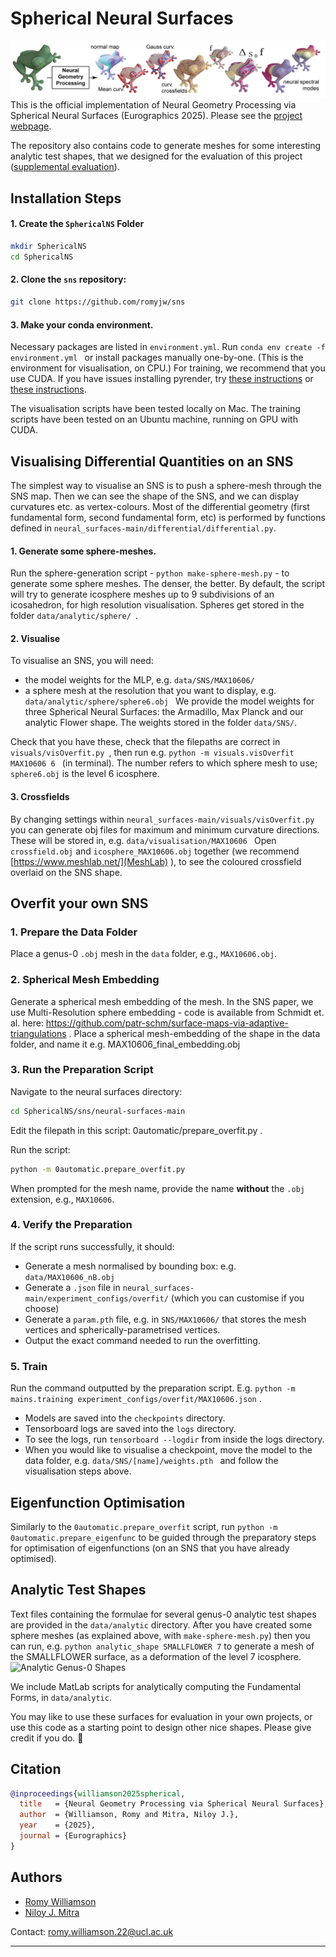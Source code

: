 # Spherical Neural Surfaces
![Frogs coloured by differential quantities](teaser.png?raw=true "SNS Frogs")
This is the official implementation of Neural Geometry Processing via Spherical Neural Surfaces (Eurographics 2025).
Please see the [project webpage](https://geometry.cs.ucl.ac.uk/projects/2025/sns/).

The repository also contains code to generate meshes for some interesting analytic test shapes, that we designed for the evaluation of this project ([supplemental evaluation](https://geometry.cs.ucl.ac.uk/projects/2025/sns/paper_docs/supplemental.pdf)).


## Installation Steps

#### 1. Create the `SphericalNS` Folder
```sh
mkdir SphericalNS
cd SphericalNS
```

#### 2. Clone the `sns` repository:
```sh
git clone https://github.com/romyjw/sns
```
#### 3. Make your conda environment.

Necessary packages are listed in ```environment.yml```.
Run ```conda env create -f environment.yml ``` or install packages manually one-by-one.
(This is the environment for visualisation, on CPU.)
For training, we recommend that you use CUDA. 
If you have issues installing pyrender, try [these instructions](https://pyrender.readthedocs.io/en/latest/install/) or [these instructions](https://github.com/smartgeometry-ucl/COMP0119_24-25/tree/main/lab_demos/Tutorial%201%20-%20%20coding_framework#install-pyrender).

The visualisation scripts have been tested locally on Mac.
The training scripts have been tested on an Ubuntu machine, running on GPU with CUDA.

## Visualising Differential Quantities on an SNS

The simplest way to visualise an SNS is to push a sphere-mesh through the SNS map. Then we can see the shape of the SNS, and we can display curvatures etc. as vertex-colours.
Most of the differential geometry (first fundamental form, second fundamental form, etc) is performed by functions defined in ```neural_surfaces-main/differential/differential.py```.

#### 1. Generate some sphere-meshes.
Run the sphere-generation script - ```python make-sphere-mesh.py``` - to generate some sphere meshes. The denser, the better. By default, the script will try to generate icosphere meshes up to 9 subdivisions of an icosahedron, for high resolution visualisation. Spheres get stored in the folder ```data/analytic/sphere/ ```.

#### 2. Visualise
To visualise an SNS, you will need:
- the model weights for the MLP, e.g. ```data/SNS/MAX10606/ ```
- a sphere mesh at the resolution that you want to display, e.g. ```data/analytic/sphere/sphere6.obj ```
We provide the model weights for three Spherical Neural Surfaces: the Armadillo, Max Planck and our analytic Flower shape. The weights stored in the folder ```data/SNS/```.

Check that you have these, check that the filepaths are correct in ```visuals/visOverfit.py ```, then run e.g. ```python -m visuals.visOverfit  MAX10606 6 ``` (in terminal). The number refers to which sphere mesh to use; ```sphere6.obj``` is the level 6 icosphere.

#### 3. Crossfields
By changing settings within ```neural_surfaces-main/visuals/visOverfit.py ``` you can generate obj files for maximum and minimum curvature directions. These will be stored in, e.g. ```data/visualisation/MAX10606 ```
Open ```crossfield.obj``` and ```icosphere_MAX10606.obj``` together (we recommend [https://www.meshlab.net/](MeshLab) ), to see the coloured crossfield overlaid on the SNS shape.

## Overfit your own SNS


### 1. Prepare the Data Folder

Place a genus-0 `.obj` mesh in the `data` folder, e.g., `MAX10606.obj`.

### 2. Spherical Mesh Embedding
Generate a spherical mesh embedding of the mesh. In the SNS paper, we use Multi-Resolution sphere embedding - code is available from Schmidt et. al. here: https://github.com/patr-schm/surface-maps-via-adaptive-triangulations .
Place a spherical mesh-embedding of the shape in the data folder, and name it e.g. MAX10606_final_embedding.obj


### 3. Run the Preparation Script
Navigate to the neural surfaces directory:
```sh
cd SphericalNS/sns/neural-surfaces-main
```
Edit the filepath in this script: 0automatic/prepare_overfit.py .

Run the script:
```sh
python -m 0automatic.prepare_overfit.py
```
When prompted for the mesh name, provide the name **without** the `.obj` extension, e.g., `MAX10606`.

### 4. Verify the Preparation
If the script runs successfully, it should:
- Generate a mesh normalised by bounding box: e.g. ```data/MAX10606_nB.obj```
- Generate a `.json` file in ```neural_surfaces-main/experiment_configs/overfit/``` (which you can customise if you choose)
-  Generate a ```param.pth``` file, e.g. in ```SNS/MAX10606/``` that stores the mesh vertices and spherically-parametrised vertices.
- Output the exact command needed to run the overfitting.

### 5. Train

Run the command outputted by the preparation script. E.g. 
```python -m mains.training experiment_configs/overfit/MAX10606.json``` .

- Models are saved into the ```checkpoints``` directory.
- Tensorboard logs are saved into the ```logs``` directory.
- To see the logs, run ```tensorboard --logdir``` from inside the logs directory.
- When you would like to visualise a checkpoint, move the model to the data folder, e.g. ```data/SNS/[name]/weights.pth ``` and follow the visualisation steps above.

## Eigenfunction Optimisation

Similarly to the ```0automatic.prepare_overfit``` script, run ```python -m 0automatic.prepare_eigenfunc``` to be guided through the preparatory steps for optimisation of eigenfunctions (on an SNS that you have already optimised).


## Analytic Test Shapes


Text files containing the formulae for several genus-0 analytic test shapes are provided in the ```data/analytic``` directory. After you have created some sphere meshes (as explained above, with ```make-sphere-mesh.py```) then you can run, e.g. ```python analytic_shape SMALLFLOWER 7``` to generate a mesh of the SMALLFLOWER surface, as a deformation of the level 7 icosphere.
![Analytic Genus-0 Shapes](shapes.png?raw=true "Analytic Genus-0 Shapes")

We include MatLab scripts for analytically computing the Fundamental Forms, in ```data/analytic```.

You may like to use these surfaces for evaluation in your own projects, or use this code as a starting point to design other nice shapes. Please give credit if you do. :star2:

## Citation

```bibtex
@inproceedings{williamson2025spherical,
  title   = {Neural Geometry Processing via Spherical Neural Surfaces},
  author  = {Williamson, Romy and Mitra, Niloy J.},
  year    = {2025},
  journal = {Eurographics}
}
```
## Authors
- [Romy Williamson](https://romyjw.github.io)
- [Niloy J. Mitra](http://www0.cs.ucl.ac.uk/staff/n.mitra/)

Contact: [romy.williamson.22@ucl.ac.uk](mailto:romy.williamson.22@ucl.ac.uk)




---

